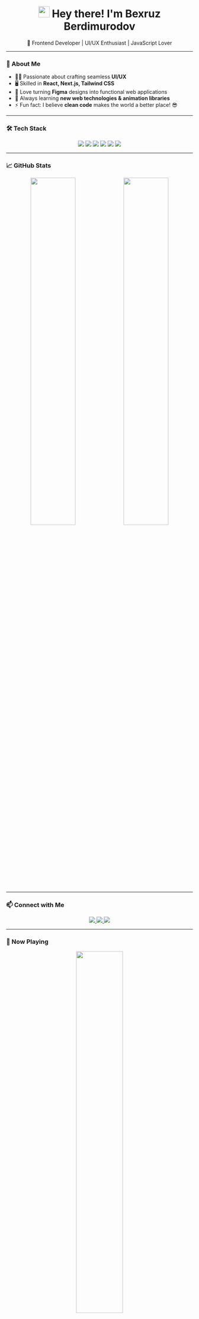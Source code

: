 <h1 align="center">  
  <img src="https://media.giphy.com/media/hvRJCLFzcasrR4ia7z/giphy.gif" width="30"/>  
  Hey there! I'm Bexruz Berdimurodov  
</h1>  

<p align="center">  
  🚀 Frontend Developer | UI/UX Enthusiast | JavaScript Lover  
</p>  

---

### 🚀 About Me  
- 👨‍💻 Passionate about crafting seamless **UI/UX**  
- 🖥️ Skilled in **React, Next.js, Tailwind CSS**  
- 🎨 Love turning **Figma** designs into functional web applications  
- 🌱 Always learning **new web technologies & animation libraries**  
- ⚡ Fun fact: I believe **clean code** makes the world a better place! 😎  

---

### 🛠️ Tech Stack  
<p align="center">  
  <img src="https://img.shields.io/badge/JavaScript-F7DF1E?style=for-the-badge&logo=javascript&logoColor=black" />  
  <img src="https://img.shields.io/badge/React-61DAFB?style=for-the-badge&logo=react&logoColor=black" />  
  <img src="https://img.shields.io/badge/Next.js-000000?style=for-the-badge&logo=nextdotjs&logoColor=white" />  
  <img src="https://img.shields.io/badge/Tailwind_CSS-38B2AC?style=for-the-badge&logo=tailwind-css&logoColor=white" />  
  <img src="https://img.shields.io/badge/Figma-F24E1E?style=for-the-badge&logo=figma&logoColor=white" />  
  <img src="https://img.shields.io/badge/Git-F05032?style=for-the-badge&logo=git&logoColor=white" />  
</p>  

---

### 📈 GitHub Stats  
<p align="center">  
  <img src="https://github-readme-stats.vercel.app/api?username=bexruzberdimurodov&show_icons=true&theme=tokyonight" width="49%">  
  <img src="https://github-readme-streak-stats.herokuapp.com/?user=bexruzberdimurodov&theme=tokyonight" width="49%">  
</p>  

---

### 📫 Connect with Me  
<p align="center">  
  <a href="https://linkedin.com/in/bexruz" target="_blank">  
    <img src="https://img.shields.io/badge/LinkedIn-0077B5?style=for-the-badge&logo=linkedin&logoColor=white" />  
  </a>  
  <a href="https://twitter.com/bexruz" target="_blank">  
    <img src="https://img.shields.io/badge/Twitter-1DA1F2?style=for-the-badge&logo=twitter&logoColor=white" />  
  </a>  
  <a href="https://yourportfolio.com" target="_blank">  
    <img src="https://img.shields.io/badge/Portfolio-000000?style=for-the-badge&logo=react&logoColor=white" />  
  </a>  
</p>  

---

### 🎵 Now Playing  
<p align="center">  
  <img src="https://spotify-github-profile.vercel.app/api/view?uid=YOUR_SPOTIFY_ID&cover_image=true&theme=default" width="50%" />  
</p>  

---

<p align="center">  
  <img src="https://media.giphy.com/media/qgQUggAC3Pfv687qPC/giphy.gif" width="50%">  
</p>  

💬 **Let’s build something awesome together!** 🚀  
